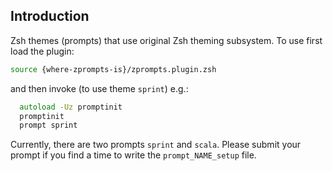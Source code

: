 ## Introduction

Zsh themes (prompts) that use original Zsh theming subsystem.
To use first load the plugin:

```zsh
source {where-zprompts-is}/zprompts.plugin.zsh
```

and then invoke (to use theme `sprint`) e.g.:

```zsh
  autoload -Uz promptinit
  promptinit
  prompt sprint
```

Currently, there are two prompts `sprint` and `scala`. Please submit your
prompt if you find a time to write the `prompt_NAME_setup` file.
